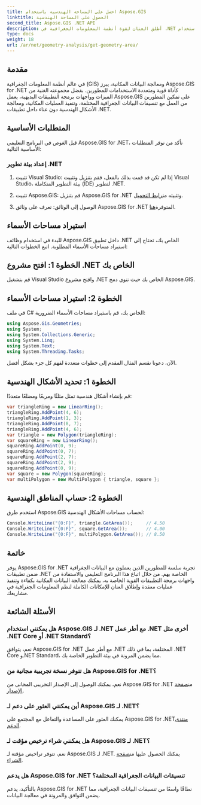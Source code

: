 ```yaml
---
title: احصل على المساحة الهندسية باستخدام Aspose.GIS
linktitle: الحصول على المساحة الهندسية
second_title: Aspose.GIS .NET API
description: أطلق العنان لقوة أنظمة المعلومات الجغرافية في .NET باستخدام Aspose.GIS. أداء العمليات المكانية دون عناء.
type: docs
weight: 18
url: /ar/net/geometry-analysis/get-geometry-area/
---
```

## مقدمة
في عالم أنظمة المعلومات الجغرافية (GIS) ومعالجة البيانات المكانية، يبرز Aspose.GIS for .NET كأداة قوية ومتعددة الاستخدامات للمطورين. بفضل مجموعته الغنية من الميزات وواجهات برمجة التطبيقات البديهية، يعمل Aspose.GIS على تمكين المطورين من العمل مع تنسيقات البيانات الجغرافية المختلفة، وتنفيذ العمليات المكانية، ومعالجة الأشكال الهندسية دون عناء داخل تطبيقات .NET.
## المتطلبات الأساسية
قبل الغوص في البرنامج التعليمي Aspose.GIS for .NET، تأكد من توفر المتطلبات الأساسية التالية:
### إعداد بيئة تطوير .NET
1. تثبيت Visual Studio: إذا لم تكن قد قمت بذلك بالفعل، فقم بتنزيل وتثبيت Visual Studio، بيئة التطوير المتكاملة (IDE) لتطوير .NET.
   
2.  تثبيت Aspose.GIS: قم بتنزيل Aspose.GIS for .NET وتثبيته من[رابط التحميل](https://releases.aspose.com/gis/net/).
3. الوصول إلى الوثائق: تعرف على وثائق Aspose.GIS for .NET المتوفرة[هنا](https://reference.aspose.com/gis/net/).

## استيراد مساحات الأسماء
للبدء في استخدام وظائف Aspose.GIS داخل تطبيق .NET الخاص بك، تحتاج إلى استيراد مساحات الأسماء المطلوبة. اتبع الخطوات التالية:
## الخطوة 1: افتح مشروع .NET الخاص بك
قم بتشغيل Visual Studio وافتح مشروع .NET الخاص بك حيث تنوي دمج Aspose.GIS.
## الخطوة 2: استيراد مساحات الأسماء
في ملف C# الخاص بك، قم باستيراد مساحات الأسماء الضرورية:
```csharp
using Aspose.Gis.Geometries;
using System;
using System.Collections.Generic;
using System.Linq;
using System.Text;
using System.Threading.Tasks;
```

الآن، دعونا نقسم المثال المقدم إلى خطوات متعددة لفهم كل جزء بشكل أفضل.
## الخطوة 1: تحديد الأشكال الهندسية
قم بإنشاء أشكال هندسية تمثل مثلثًا ومربعًا ومضلعًا متعددًا:
```csharp
var triangleRing = new LinearRing();
triangleRing.AddPoint(4, 6);
triangleRing.AddPoint(1, 3);
triangleRing.AddPoint(8, 7);
triangleRing.AddPoint(4, 6);
var triangle = new Polygon(triangleRing);
var squareRing = new LinearRing();
squareRing.AddPoint(0, 9);
squareRing.AddPoint(0, 7);
squareRing.AddPoint(2, 7);
squareRing.AddPoint(2, 9);
squareRing.AddPoint(0, 9);
var square = new Polygon(squareRing);
var multiPolygon = new MultiPolygon { triangle, square };
```
## الخطوة 2: حساب المناطق الهندسية
استخدم طرق Aspose.GIS لحساب مساحات الأشكال الهندسية:
```csharp
Console.WriteLine("{0:F}", triangle.GetArea());     // 4.50
Console.WriteLine("{0:F}", square.GetArea());       // 4.00
Console.WriteLine("{0:F}", multiPolygon.GetArea()); // 8.50
```

## خاتمة
يوفر Aspose.GIS for .NET تجربة سلسة للمطورين الذين يعملون مع البيانات الجغرافية ضمن تطبيقات .NET الخاصة بهم. من خلال اتباع هذا البرنامج التعليمي والاستفادة من واجهات برمجة التطبيقات القوية الخاصة به، يمكنك معالجة البيانات المكانية بكفاءة وتنفيذ عمليات معقدة وإطلاق العنان للإمكانات الكاملة لنظم المعلومات الجغرافية في مشاريعك.
## الأسئلة الشائعة
### هل يمكنني استخدام Aspose.GIS لـ .NET مع أطر عمل .NET أخرى مثل .NET Core أو .NET Standard؟
نعم، يتوافق Aspose.GIS for .NET مع أطر عمل .NET المختلفة، بما في ذلك .NET Core و.NET Standard، مما يضمن المرونة في بيئة التطوير الخاصة بك.
### هل تتوفر نسخة تجريبية مجانية من Aspose.GIS for .NET؟
 نعم، يمكنك الوصول إلى الإصدار التجريبي المجاني من Aspose.GIS for .NET من[صفحة الإصدار](https://releases.aspose.com/).
### أين يمكنني العثور على دعم لـ Aspose.GIS لـ .NET؟
 يمكنك العثور على المساعدة والتفاعل مع المجتمع على Aspose.GIS for .NET[منتدى الدعم](https://forum.aspose.com/c/gis/33).
### هل يمكنني شراء ترخيص مؤقت لـ Aspose.GIS لـ .NET؟
 نعم، تتوفر تراخيص مؤقتة لـ Aspose.GIS لـ .NET. يمكنك الحصول عليها من[صفحة الشراء](https://purchase.aspose.com/temporary-license/).
### هل يدعم Aspose.GIS for .NET تنسيقات البيانات الجغرافية المختلفة؟
بالتأكيد، يدعم Aspose.GIS for .NET نطاقًا واسعًا من تنسيقات البيانات الجغرافية، مما يضمن التوافق والمرونة في معالجة البيانات.